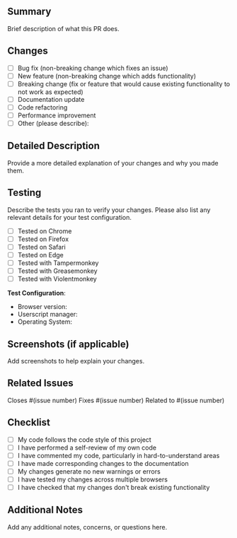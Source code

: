 ## Summary

Brief description of what this PR does.

## Changes

- [ ] Bug fix (non-breaking change which fixes an issue)
- [ ] New feature (non-breaking change which adds functionality)
- [ ] Breaking change (fix or feature that would cause existing functionality to not work as expected)
- [ ] Documentation update
- [ ] Code refactoring
- [ ] Performance improvement
- [ ] Other (please describe):

## Detailed Description

Provide a more detailed explanation of your changes and why you made them.

## Testing

Describe the tests you ran to verify your changes. Please also list any relevant details for your test configuration.

- [ ] Tested on Chrome
- [ ] Tested on Firefox
- [ ] Tested on Safari
- [ ] Tested on Edge
- [ ] Tested with Tampermonkey
- [ ] Tested with Greasemonkey
- [ ] Tested with Violentmonkey

**Test Configuration**:
- Browser version:
- Userscript manager:
- Operating System:

## Screenshots (if applicable)

Add screenshots to help explain your changes.

## Related Issues

Closes #(issue number)
Fixes #(issue number)
Related to #(issue number)

## Checklist

- [ ] My code follows the code style of this project
- [ ] I have performed a self-review of my own code
- [ ] I have commented my code, particularly in hard-to-understand areas
- [ ] I have made corresponding changes to the documentation
- [ ] My changes generate no new warnings or errors
- [ ] I have tested my changes across multiple browsers
- [ ] I have checked that my changes don't break existing functionality

## Additional Notes

Add any additional notes, concerns, or questions here.